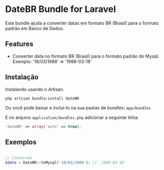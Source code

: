 # DateBR Bundle for Laravel #

Este bundle ajuda a converter datas em formato BR (Brasil) para o formato padrão em Banco de Dados.

## Features ##
- Converter data no formato BR (Brasil) para o formato padrão do Mysql. Exemplo: '18/03/1988' => '1988-03-18'

## Instalação ##

Instalando usando o Artisan.

```
php artisan bundle:install dateBR
```  
Ou você pode baixar e inclui-lo na sua pastas de bundles: ``app/bundles``  

E no arquivo ``application/bundles.php`` adicionar a seguinte linha:

```php
'dateBR' => array('auto' => true),
```

## Exemplos ##


```php

// Conversão
$date = DateBR::toMysql('18/03/1988'); // '1988-03-18'

```